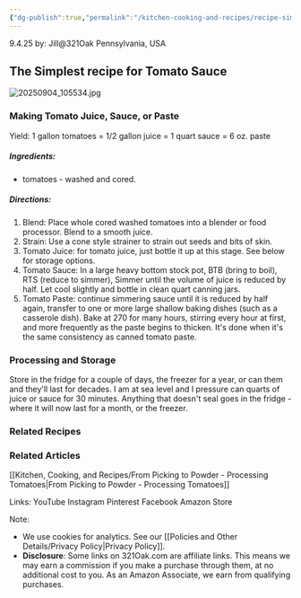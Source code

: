 ```yaml
---
{"dg-publish":true,"permalink":"/kitchen-cooking-and-recipes/recipe-simple-tomato-sauce/","noteIcon":""}
---
```



9.4.25
by: Jill@321Oak
Pennsylvania, USA
## The Simplest recipe for Tomato Sauce
![20250904_105534.jpg](/img/user/02%20Utilities/Attachments/20250904_105534.jpg)
### Making Tomato Juice, Sauce, or Paste

Yield: 1 gallon tomatoes = 1/2 gallon juice = 1 quart sauce =  6 oz. paste
##### Ingredients: 
- tomatoes - washed and cored.
##### Directions:
1. Blend: Place whole cored washed tomatoes into a blender or food processor. Blend to a smooth juice.
2. Strain: Use a cone style strainer to strain out seeds and bits of skin.
3. Tomato Juice: for tomato juice, just bottle it up at this stage. See below for storage options.
4. Tomato Sauce: In a large heavy bottom stock pot, BTB (bring to boil), RTS (reduce to simmer), Simmer until the volume of juice is reduced by half. Let cool slightly and bottle in clean quart canning jars. 
5. Tomato Paste: continue simmering sauce until it is reduced by half again, transfer to one or more large shallow baking dishes (such as a casserole dish). Bake at 270 for many hours, stirring every hour at first, and more frequently as the paste begins to thicken. It's done when it's the same consistency as canned tomato paste.

### Processing and Storage

Store in the fridge for a couple of days, the freezer for a year, or can them and they'll last for decades. I am at sea level and I pressure can quarts of juice or sauce for 30 minutes. Anything that doesn't seal goes in the fridge - where it will now last for a month, or the freezer. 

### Related Recipes


### Related Articles
[[Kitchen, Cooking, and Recipes/From Picking to Powder - Processing Tomatoes\|From Picking to Powder - Processing Tomatoes]]

Links:
YouTube
Instagram
Pinterest
Facebook
Amazon Store

Note:
- We use cookies for analytics. See our [[Policies and Other Details/Privacy Policy\|Privacy Policy]].
- **Disclosure**: Some links on 321Oak.com are affiliate links. This means we may earn a commission if you make a purchase through them, at no additional cost to you. As an Amazon Associate, we earn from qualifying purchases.

